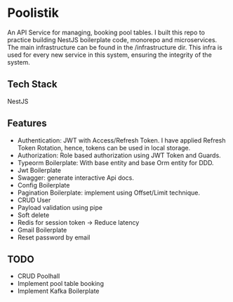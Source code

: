 # Poolistik
An API Service for managing, booking pool tables. I built this repo to practice building NestJS boilerplate code, monorepo and microservices.
The main infrastructure can be found in the /infrastructure dir. This infra is used for every new service in this system, ensuring the integrity of the system. 
## Tech Stack
NestJS
## Features
- Authentication: JWT with Access/Refresh Token. I have applied Refresh Token Rotation, hence, tokens can be used in local storage. 
- Authorization: Role based authorization using JWT Token and Guards.
- Typeorm Boilerplate: With base entity and base Orm entity for DDD.
- Jwt Boilerplate
- Swagger: generate interactive Api docs.
- Config Boilerplate
- Pagination Boilerplate: implement using Offset/Limit technique.
- CRUD User
- Payload validation using pipe
- Soft delete
- Redis for session token -> Reduce latency
- Gmail Boilerplate
- Reset password by email
## TODO
- CRUD Poolhall
- Implement pool table booking
- Implement Kafka Boilerplate